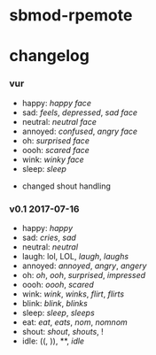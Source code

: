 # sbmod-rpemote
# changelog

### vur
+ happy: *happy face*
+ sad: *feels*, *depressed*, *sad face*
+ neutral: *neutral face*
+ annoyed: *confused*, *angry face*
+ oh: *surprised face*
+ oooh: *scared face*
+ wink: *winky face*
+ sleep: *sleep*
* changed shout handling

### v0.1 2017-07-16
+ happy: *happy*
+ sad: *cries*, *sad*
+ neutral: *neutral*
+ laugh: lol, LOL, *laugh*, *laughs*
+ annoyed: *annoyed*, *angry*, *angery*
+ oh: *oh*, *ooh*, *surprised*, *impressed*
+ oooh: *oooh*, *scared*
+ wink: *wink*, *winks*, *flirt*, *flirts*
+ blink: *blink*, *blinks*
+ sleep: *sleep*, *sleeps*
+ eat: *eat*, *eats*, *nom*, *nomnom*
+ shout: *shout*, *shouts*, !
+ idle: ((, )), **, *idle*
